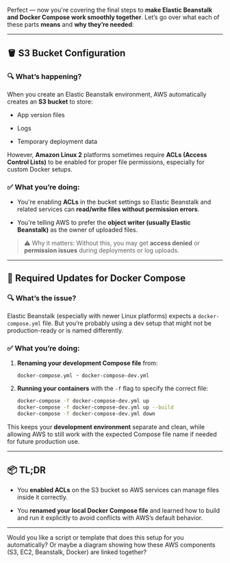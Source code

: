Perfect — now you're covering the final steps to **make Elastic Beanstalk and Docker Compose work smoothly together**. Let’s go over what each of these parts **means** and **why they’re needed**:

---

## 🪣 **S3 Bucket Configuration**

### 🔍 What’s happening?

When you create an Elastic Beanstalk environment, AWS automatically creates an **S3 bucket** to store:

- App version files
    
- Logs
    
- Temporary deployment data
    

However, **Amazon Linux 2** platforms sometimes require **ACLs (Access Control Lists)** to be enabled for proper file permissions, especially for custom Docker setups.

### ✅ What you’re doing:

- You're enabling **ACLs** in the bucket settings so Elastic Beanstalk and related services can **read/write files without permission errors**.
    
- You're telling AWS to prefer the **object writer (usually Elastic Beanstalk)** as the owner of uploaded files.
    

> ⚠️ Why it matters: Without this, you may get **access denied** or **permission issues** during deployments or log uploads.

---

## 🐳 **Required Updates for Docker Compose**

### 🔍 What’s the issue?

Elastic Beanstalk (especially with newer Linux platforms) expects a `docker-compose.yml` file. But you’re probably using a dev setup that might not be production-ready or is named differently.

### ✅ What you’re doing:

1. **Renaming your development Compose file** from:
    
    ```
    docker-compose.yml ➝ docker-compose-dev.yml
    ```
    
2. **Running your containers** with the `-f` flag to specify the correct file:
    
    ```bash
    docker-compose -f docker-compose-dev.yml up
    docker-compose -f docker-compose-dev.yml up --build
    docker-compose -f docker-compose-dev.yml down
    ```
    

This keeps your **development environment** separate and clean, while allowing AWS to still work with the expected Compose file name if needed for future production use.

---

## 📦 TL;DR

- You **enabled ACLs** on the S3 bucket so AWS services can manage files inside it correctly.
    
- You **renamed your local Docker Compose file** and learned how to build and run it explicitly to avoid conflicts with AWS’s default behavior.
    

---

Would you like a script or template that does this setup for you automatically? Or maybe a diagram showing how these AWS components (S3, EC2, Beanstalk, Docker) are linked together?